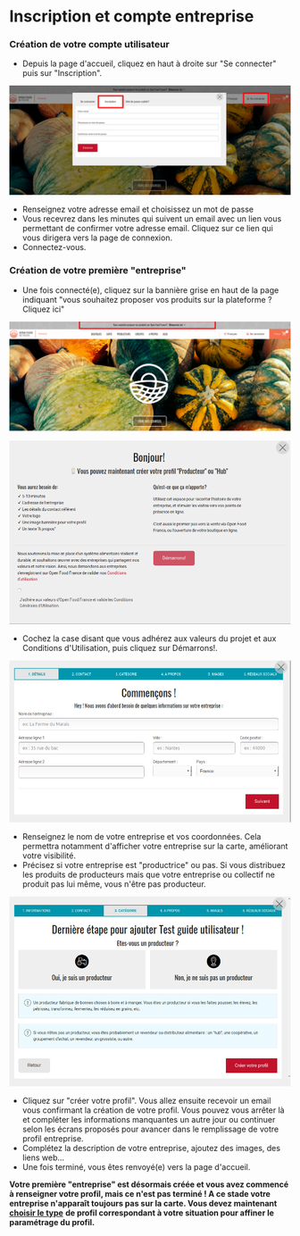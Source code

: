 # Inscription et compte entreprise

###  Création de votre compte utilisateur

* Depuis la page d'accueil, cliquez en haut à droite sur "Se connecter" puis sur "Inscription".

![](../.gitbook/assets/capture-du-2019-07-30-17-28-20.png)

* Renseignez votre adresse email et choisissez un mot de passe
* Vous recevrez dans les minutes qui suivent un email avec un lien vous permettant de confirmer votre adresse email. Cliquez sur ce lien qui vous dirigera vers la page de connexion.
* Connectez-vous.

### Création de votre première "entreprise"

* Une fois connecté\(e\), cliquez sur la bannière grise en haut de la page indiquant "vous souhaitez proposer vos produits sur la plateforme ? Cliquez ici"

![](../.gitbook/assets/capture-du-2019-07-30-17-31-12.png)

![](../.gitbook/assets/image%20%283%29.png)

* Cochez la case disant que vous adhérez aux valeurs du projet et aux Conditions d'Utilisation, puis cliquez sur Démarrons!.

![](../.gitbook/assets/image%20%285%29.png)

* Renseignez le nom de votre entreprise et vos coordonnées. Cela permettra notamment d'afficher votre entreprise sur la carte, améliorant votre visibilité.
* Précisez si votre entreprise est "productrice" ou pas. Si vous distribuez les produits de producteurs mais que votre entreprise ou collectif ne produit pas lui même, vous n'être pas producteur. 

![](../.gitbook/assets/capture-du-2019-07-30-17-37-32.png)

* Cliquez sur "créer votre profil". Vous allez ensuite recevoir un email vous confirmant la création de votre profil. Vous pouvez vous arrêter là et compléter les informations manquantes un autre jour ou continuer selon les écrans proposés pour avancer dans le remplissage de votre profil entreprise.
* Complétez la description de votre entreprise, ajoutez des images, des liens web...
* Une fois terminé, vous êtes renvoyé\(e\) vers la page d'accueil.

**Votre première "entreprise" est désormais créée et vous avez commencé à renseigner votre profil, mais ce n'est pas terminé ! A ce stade votre entreprise n'apparaît toujours pas sur la carte. Vous devez maintenant** [**choisir le type**](votre-profil/types-de-package.md) **de profil correspondant à votre situation pour affiner le paramétrage du profil.** 

